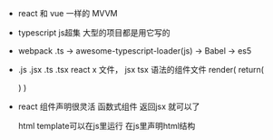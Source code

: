 - react 和 vue 一样的 MVVM
- typescript js超集 大型的项目都是用它写的
- webpack  .ts  ->  awesome-typescript-loader(js)  ->  Babel  ->  es5

- .js .jsx   .ts .tsx
  react x 文件， jsx tsx 语法的组件文件
  render(
    return(
      <div/>
    )
  )

- react 组件声明很灵活
  函数式组件 返回jsx 就可以了

  html template可以在js里运行
  在js里声明html结构
